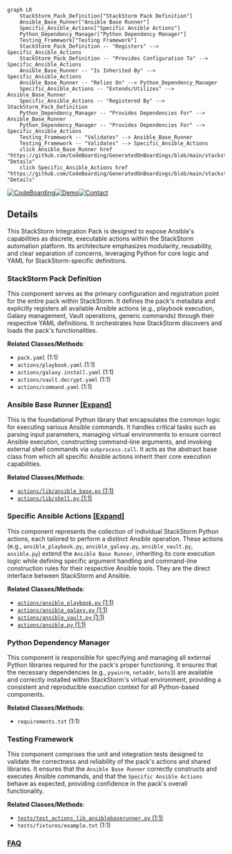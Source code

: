 ```mermaid
graph LR
    StackStorm_Pack_Definition["StackStorm Pack Definition"]
    Ansible_Base_Runner["Ansible Base Runner"]
    Specific_Ansible_Actions["Specific Ansible Actions"]
    Python_Dependency_Manager["Python Dependency Manager"]
    Testing_Framework["Testing Framework"]
    StackStorm_Pack_Definition -- "Registers" --> Specific_Ansible_Actions
    StackStorm_Pack_Definition -- "Provides Configuration To" --> Specific_Ansible_Actions
    Ansible_Base_Runner -- "Is Inherited By" --> Specific_Ansible_Actions
    Ansible_Base_Runner -- "Relies On" --> Python_Dependency_Manager
    Specific_Ansible_Actions -- "Extends/Utilizes" --> Ansible_Base_Runner
    Specific_Ansible_Actions -- "Registered By" --> StackStorm_Pack_Definition
    Python_Dependency_Manager -- "Provides Dependencies For" --> Ansible_Base_Runner
    Python_Dependency_Manager -- "Provides Dependencies For" --> Specific_Ansible_Actions
    Testing_Framework -- "Validates" --> Ansible_Base_Runner
    Testing_Framework -- "Validates" --> Specific_Ansible_Actions
    click Ansible_Base_Runner href "https://github.com/CodeBoarding/GeneratedOnBoardings/blob/main/stackstorm_pack_ansible/Ansible_Base_Runner.md" "Details"
    click Specific_Ansible_Actions href "https://github.com/CodeBoarding/GeneratedOnBoardings/blob/main/stackstorm_pack_ansible/Specific_Ansible_Actions.md" "Details"
```

[![CodeBoarding](https://img.shields.io/badge/Generated%20by-CodeBoarding-9cf?style=flat-square)](https://github.com/CodeBoarding/GeneratedOnBoardings)[![Demo](https://img.shields.io/badge/Try%20our-Demo-blue?style=flat-square)](https://www.codeboarding.org/demo)[![Contact](https://img.shields.io/badge/Contact%20us%20-%20contact@codeboarding.org-lightgrey?style=flat-square)](mailto:contact@codeboarding.org)

## Details

This StackStorm Integration Pack is designed to expose Ansible's capabilities as discrete, executable actions within the StackStorm automation platform. Its architecture emphasizes modularity, reusability, and clear separation of concerns, leveraging Python for core logic and YAML for StackStorm-specific definitions.

### StackStorm Pack Definition
This component serves as the primary configuration and registration point for the entire pack within StackStorm. It defines the pack's metadata and explicitly registers all available Ansible actions (e.g., playbook execution, Galaxy management, Vault operations, generic commands) through their respective YAML definitions. It orchestrates how StackStorm discovers and loads the pack's functionalities.


**Related Classes/Methods**:

- `pack.yaml` (1:1)
- `actions/playbook.yaml` (1:1)
- `actions/galaxy.install.yaml` (1:1)
- `actions/vault.decrypt.yaml` (1:1)
- `actions/command.yaml` (1:1)


### Ansible Base Runner [[Expand]](./Ansible_Base_Runner.md)
This is the foundational Python library that encapsulates the common logic for executing various Ansible commands. It handles critical tasks such as parsing input parameters, managing virtual environments to ensure correct Ansible execution, constructing command-line arguments, and invoking external shell commands via `subprocess.call`. It acts as the abstract base class from which all specific Ansible actions inherit their core execution capabilities.


**Related Classes/Methods**:

- <a href="https://github.com/recursionpharma/stackstorm_pack_ansible/blob/trunk/actions/lib/ansible_base.py#L1-L1" target="_blank" rel="noopener noreferrer">`actions/lib/ansible_base.py` (1:1)</a>
- <a href="https://github.com/recursionpharma/stackstorm_pack_ansible/blob/trunk/actions/lib/shell.py#L1-L1" target="_blank" rel="noopener noreferrer">`actions/lib/shell.py` (1:1)</a>


### Specific Ansible Actions [[Expand]](./Specific_Ansible_Actions.md)
This component represents the collection of individual StackStorm Python actions, each tailored to perform a distinct Ansible operation. These actions (e.g., `ansible_playbook.py`, `ansible_galaxy.py`, `ansible_vault.py`, `ansible.py`) extend the `Ansible Base Runner`, inheriting its core execution logic while defining specific argument handling and command-line construction rules for their respective Ansible tools. They are the direct interface between StackStorm and Ansible.


**Related Classes/Methods**:

- <a href="https://github.com/recursionpharma/stackstorm_pack_ansible/blob/trunk/actions/ansible_playbook.py#L1-L1" target="_blank" rel="noopener noreferrer">`actions/ansible_playbook.py` (1:1)</a>
- <a href="https://github.com/recursionpharma/stackstorm_pack_ansible/blob/trunk/actions/ansible_galaxy.py#L1-L1" target="_blank" rel="noopener noreferrer">`actions/ansible_galaxy.py` (1:1)</a>
- <a href="https://github.com/recursionpharma/stackstorm_pack_ansible/blob/trunk/actions/ansible_vault.py#L1-L1" target="_blank" rel="noopener noreferrer">`actions/ansible_vault.py` (1:1)</a>
- <a href="https://github.com/recursionpharma/stackstorm_pack_ansible/blob/trunk/actions/ansible.py#L1-L1" target="_blank" rel="noopener noreferrer">`actions/ansible.py` (1:1)</a>


### Python Dependency Manager
This component is responsible for specifying and managing all external Python libraries required for the pack's proper functioning. It ensures that the necessary dependencies (e.g., `pywinrm`, `netaddr`, `boto3`) are available and correctly installed within StackStorm's virtual environment, providing a consistent and reproducible execution context for all Python-based components.


**Related Classes/Methods**:

- `requirements.txt` (1:1)


### Testing Framework
This component comprises the unit and integration tests designed to validate the correctness and reliability of the pack's actions and shared libraries. It ensures that the `Ansible Base Runner` correctly constructs and executes Ansible commands, and that the `Specific Ansible Actions` behave as expected, providing confidence in the pack's overall functionality.


**Related Classes/Methods**:

- <a href="https://github.com/recursionpharma/stackstorm_pack_ansible/blob/trunk/tests/test_actions_lib_ansiblebaserunner.py#L1-L1" target="_blank" rel="noopener noreferrer">`tests/test_actions_lib_ansiblebaserunner.py` (1:1)</a>
- `tests/fixtures/example.txt` (1:1)




### [FAQ](https://github.com/CodeBoarding/GeneratedOnBoardings/tree/main?tab=readme-ov-file#faq)